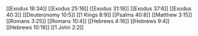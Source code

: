 [[Exodus 16:34]]
[[Exodus 25:16]]
[[Exodus 31:18]]
[[Exodus 37:6]]
[[Exodus 40:3]]
[[Deuteronomy 10:5]]
[[1 Kings 8:9]]
[[Psalms 40:8]]
[[Matthew 3:15]]
[[Romans 3:25]]
[[Romans 10:4]]
[[Hebrews 4:16]]
[[Hebrews 9:4]]
[[Hebrews 10:19]]
[[1 John 2:2]]
